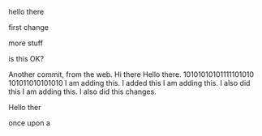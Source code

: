 hello there

first change


more stuff


is this OK?

Another commit, from the web.
Hi there
Hello there.
10101010101111101010
101011010101010
I am adding this.
I added this
I am adding this.
I also did this
I am adding this.
I also did this
changes.

Hello ther

once upon a 

